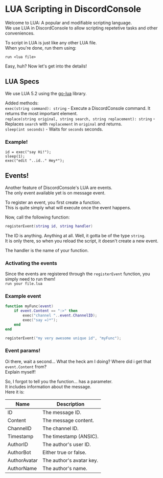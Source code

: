 # LUA Scripting in DiscordConsole
Welcome to LUA: A popular and modifiable scripting language.  
We use LUA in DiscordConsole to allow scripting repetetive tasks and other conveniences.  

To script in LUA is just like any other LUA file.  
When you're done, run them using:  
```
run <lua file>
```

Easy, huh? Now let's get into the details!

## LUA Specs
We use LUA 5.2 using the [go-lua](https://github.com/Shopify/go-lua) library.  

Added methods:  
`exec(string command): string` - Execute a DiscordConsole command. It returns the most important element.  
`replace(string original, string search, string replacement): string` - Replaces `search` with `replacement` in `original` and returns.  
`sleep(int seconds)` - Waits for `seconds` seconds.  

### Example!
```
id = exec("say Hi!");
sleep(1);
exec("edit "..id.." Hey*");
```

## Events!
Another feature of DiscordConsole's LUA are events.  
The only event available yet is on message event.  

To register an event, you first create a function.  
This is quite simply what will execute once the event happens.  

Now, call the following function:  
```Lua
registerEvent(string id, string handler)
```
The ID is anything. Anything at all. Well, it gotta be of the type `string`.  
It is only there, so when you reload the script, it doesn't create a new event.  

The handler is the name of your function.  

### Activating the events
Since the events are registered through the `registerEvent` function, you simply need to run them!  
`run your file.lua`  

### Example event
```Lua
function myFunc(event)
	if event.Content == ":>" then
		exec("channel "..event.ChannelID);
		exec("say =)*");
	end
end

registerEvent("my very awesome unique id", "myFunc");
```

### Event params!
Oi there, wait a second... What the heck am I doing? Where did i get that `event.Content` from?  
Explain myself!  

So, I forgot to tell you the function... has a parameter.  
It includes information about the message.  
Here it is:  

| Name         | Description              |
| ------------ | ------------------------ |
| ID           | The message ID.          |
| Content      | The message content.     |
| ChannelID    | The channel ID.          |
| Timestamp    | The timestamp (ANSIC).   |
| AuthorID     | The author's user ID.    |
| AuthorBot    | Either true or false.    |
| AuthorAvatar | The author's avatar key. |
| AuthorName   | The author's name.       |

